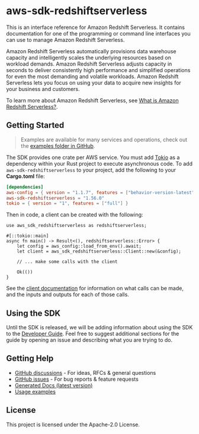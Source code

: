 # aws-sdk-redshiftserverless

This is an interface reference for Amazon Redshift Serverless. It contains documentation for one of the programming or command line interfaces you can use to manage Amazon Redshift Serverless.

Amazon Redshift Serverless automatically provisions data warehouse capacity and intelligently scales the underlying resources based on workload demands. Amazon Redshift Serverless adjusts capacity in seconds to deliver consistently high performance and simplified operations for even the most demanding and volatile workloads. Amazon Redshift Serverless lets you focus on using your data to acquire new insights for your business and customers.

To learn more about Amazon Redshift Serverless, see [What is Amazon Redshift Serverless?](https://docs.aws.amazon.com/redshift/latest/mgmt/serverless-whatis.html).

## Getting Started

> Examples are available for many services and operations, check out the
> [examples folder in GitHub](https://github.com/awslabs/aws-sdk-rust/tree/main/examples).

The SDK provides one crate per AWS service. You must add [Tokio](https://crates.io/crates/tokio)
as a dependency within your Rust project to execute asynchronous code. To add `aws-sdk-redshiftserverless` to
your project, add the following to your **Cargo.toml** file:

```toml
[dependencies]
aws-config = { version = "1.1.7", features = ["behavior-version-latest"] }
aws-sdk-redshiftserverless = "1.56.0"
tokio = { version = "1", features = ["full"] }
```

Then in code, a client can be created with the following:

```rust,no_run
use aws_sdk_redshiftserverless as redshiftserverless;

#[::tokio::main]
async fn main() -> Result<(), redshiftserverless::Error> {
    let config = aws_config::load_from_env().await;
    let client = aws_sdk_redshiftserverless::Client::new(&config);

    // ... make some calls with the client

    Ok(())
}
```

See the [client documentation](https://docs.rs/aws-sdk-redshiftserverless/latest/aws_sdk_redshiftserverless/client/struct.Client.html)
for information on what calls can be made, and the inputs and outputs for each of those calls.

## Using the SDK

Until the SDK is released, we will be adding information about using the SDK to the
[Developer Guide](https://docs.aws.amazon.com/sdk-for-rust/latest/dg/welcome.html). Feel free to suggest
additional sections for the guide by opening an issue and describing what you are trying to do.

## Getting Help

* [GitHub discussions](https://github.com/awslabs/aws-sdk-rust/discussions) - For ideas, RFCs & general questions
* [GitHub issues](https://github.com/awslabs/aws-sdk-rust/issues/new/choose) - For bug reports & feature requests
* [Generated Docs (latest version)](https://awslabs.github.io/aws-sdk-rust/)
* [Usage examples](https://github.com/awslabs/aws-sdk-rust/tree/main/examples)

## License

This project is licensed under the Apache-2.0 License.

